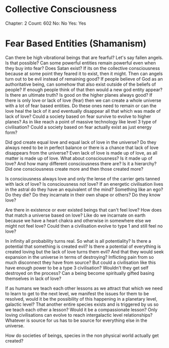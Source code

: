 # Collective Consciousness

Chapter: 2
Count: 602
No: No
Yes: Yes

# Fear Based Entities (Shamanism)

Can there be high vibrational beings that are fearful? Let's say fallen angels. Is that possible? Can some powerful entities remain powerful even when they buy into fear? Does Satan exist? If its on the collective consciousness because at some point they feared it to exist, then it might. Then can angels turn out to be evil instead of remaining good? If people believe of God as an authoritative being, can somehow that also exist outside of the beliefs of people? If enough people think of that then would a new god entity appear? Is there an ultimate truth? Is good on the higher planes always good? If there is only love or lack of love (fear) then we can create a whole universe with a lot of fear based entities. Do these ones need to remain or can the love heal the lack of it and eventually disappear all that which was made of lack of love? Could a society based on fear survive to evolve to higher planes? As in like reach a point of massive technology like level 3 type of civilisation? Could a society based on fear actually exist as just energy form?

Did god create equal love and equal lack of love in the universe? Do they always need to be in perfect balance or there is a chance that lack of love disappears from the universe? Even lack of love is made up of love, as all matter is made up of love. What about consciousness? Is it made up of love? And how many different consciousness there are? Is it a hierarchy? Did one consciousness create more and then those created more?

Is consciousness always love and only the lense of the carrier gets tanned with lack of love? Is consciousness not love? If an energetic civilisation lives in the astral do they have an equivalent of the mind? Something like an ego? Do they die? Do they incarnate in their own shape or others? Do they know love? 

Are there in existence or ever existed  beings that can't feel love? How does that match a universe based on love? Like do we incarnate on earth because we have a heart chakra and otherwise in somewhere else we might not feel love? Could then a civilisation evolve to type 1 and still feel no love? 

In infinity all probability turns real. So what is all potentiality? Is there a potential that something is created evil? Is there a potential of everything is created loving but the lack of love turns them evil? And that they would seek expansion in the universe in terms of destroying? Inflicting pain from so much disconnect they have from source? But could a civilisation like this have enough power to be a type 3 civilisation? Wouldn't they get self destroyed on the process? Can a being become spiritually gifted basing themselves in lack of love?

If as humans we teach each other lessons as we attract that which we need to learn to get to the next level, we manifest the issues for them to be resolved, would it be the possibility of this happening in a planetary level, galactic level? That another entire species exists and is triggered by us so we teach each other a lesson? Would it be a compassionate lesson? Only loving civilisations can evolve to reach intergalactic level relationships? Whatever is source for us has to be source for everything else in the universe.

How do societies of beings, species in the non physical world actually get created?